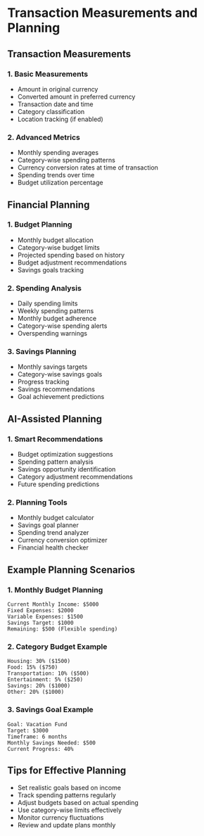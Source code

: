 # Transaction Measurements and Planning

## Transaction Measurements

### 1. Basic Measurements
- Amount in original currency
- Converted amount in preferred currency
- Transaction date and time
- Category classification
- Location tracking (if enabled)

### 2. Advanced Metrics
- Monthly spending averages
- Category-wise spending patterns
- Currency conversion rates at time of transaction
- Spending trends over time
- Budget utilization percentage

## Financial Planning

### 1. Budget Planning
- Monthly budget allocation
- Category-wise budget limits
- Projected spending based on history
- Budget adjustment recommendations
- Savings goals tracking

### 2. Spending Analysis
- Daily spending limits
- Weekly spending patterns
- Monthly budget adherence
- Category-wise spending alerts
- Overspending warnings

### 3. Savings Planning
- Monthly savings targets
- Category-wise savings goals
- Progress tracking
- Savings recommendations
- Goal achievement predictions

## AI-Assisted Planning

### 1. Smart Recommendations
- Budget optimization suggestions
- Spending pattern analysis
- Savings opportunity identification
- Category adjustment recommendations
- Future spending predictions

### 2. Planning Tools
- Monthly budget calculator
- Savings goal planner
- Spending trend analyzer
- Currency conversion optimizer
- Financial health checker

## Example Planning Scenarios

### 1. Monthly Budget Planning
```
Current Monthly Income: $5000
Fixed Expenses: $2000
Variable Expenses: $1500
Savings Target: $1000
Remaining: $500 (Flexible spending)
```

### 2. Category Budget Example
```
Housing: 30% ($1500)
Food: 15% ($750)
Transportation: 10% ($500)
Entertainment: 5% ($250)
Savings: 20% ($1000)
Other: 20% ($1000)
```

### 3. Savings Goal Example
```
Goal: Vacation Fund
Target: $3000
Timeframe: 6 months
Monthly Savings Needed: $500
Current Progress: 40%
```

## Tips for Effective Planning
- Set realistic goals based on income
- Track spending patterns regularly
- Adjust budgets based on actual spending
- Use category-wise limits effectively
- Monitor currency fluctuations
- Review and update plans monthly 